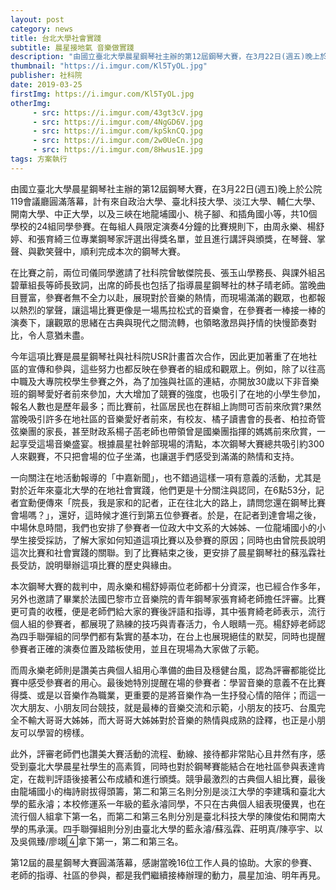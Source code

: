 ```yaml
---
layout: post
category: news
title: 台北大學社會實踐
subtitle: 晨星接地氣 音樂做實踐
description: "由國立臺北大學晨星鋼琴社主辦的第12屆鋼琴大賽，在3月22日(週五)晚上於公院119會議廳圓滿落幕，計有來自政治大學、臺北科技大學、淡江大學、輔仁大學、開南大學、中正大學，以及三峽在地龍埔國小、桃子腳、和插角國小等，共10個學校的24組同學參賽。在每組人員限定演奏4分鐘的比賽規則下，由周永樂、楊舒婷、和張育綺三位專業鋼琴家評選出得獎名單，並且進行講評與頒獎，在琴聲、掌聲、與歡笑聲中，順利完成本次的鋼琴大賽。..."
thumbnail: "https://i.imgur.com/Kl5TyOL.jpg"
publisher: 社科院
date: 2019-03-25
firstImg: https://i.imgur.com/Kl5TyOL.jpg
otherImg:
     - src: https://i.imgur.com/43gt3cV.jpg
     - src: https://i.imgur.com/4NgGD6V.jpg
     - src: https://i.imgur.com/kpSknCQ.jpg
     - src: https://i.imgur.com/2w0UeCn.jpg
     - src: https://i.imgur.com/8Hwus1E.jpg
tags: 方案執行
---
```


由國立臺北大學晨星鋼琴社主辦的第12屆鋼琴大賽，在3月22日(週五)晚上於公院119會議廳圓滿落幕，計有來自政治大學、臺北科技大學、淡江大學、輔仁大學、開南大學、中正大學，以及三峽在地龍埔國小、桃子腳、和插角國小等，共10個學校的24組同學參賽。在每組人員限定演奏4分鐘的比賽規則下，由周永樂、楊舒婷、和張育綺三位專業鋼琴家評選出得獎名單，並且進行講評與頒獎，在琴聲、掌聲、與歡笑聲中，順利完成本次的鋼琴大賽。

在比賽之前，兩位司儀同學邀請了社科院曾敏傑院長、張玉山學務長、與課外組呂碧華組長等師長致詞，出席的師長也包括了指導晨星鋼琴社的林子晴老師。當晚曲目豐富，參賽者無不全力以赴，展現對於音樂的熱情，而現場滿滿的觀眾，也都報以熱烈的掌聲，讓這場比賽更像是一場馬拉松式的音樂會，在參賽者一棒接一棒的演奏下，讓觀眾的思緒在古典與現代之間流轉，也領略激昂與抒情的快慢節奏對比，令人意猶未盡。

今年這項比賽是晨星鋼琴社與社科院USR計畫首次合作，因此更加著重了在地社區的宣傳和參與，這些努力也都反映在參賽者的組成和觀眾上。例如，除了以往高中職及大專院校學生參賽之外，為了加強與社區的連結，亦開放30歲以下非音樂班的鋼琴愛好者前來參加，大大增加了競賽的強度，也吸引了在地的小學生參加，報名人數也是歷年最多；而比賽前，社區居民也在群組上詢問可否前來欣賞?果然當晚吸引許多在地社區的音樂愛好者前來，有校友、橘子讀書會的長者、柏拉奇管弦樂團的家長，甚至財政系楊子菡老師也帶領曾是國樂團指揮的媽媽前來欣賞，一起享受這場音樂盛宴。根據晨星社幹部現場的清點，本次鋼琴大賽總共吸引約300人來觀賽，不只把會場的位子坐滿，也讓選手們感受到滿滿的熱情和支持。

一向關注在地活動報導的「中嘉新聞」，也不錯過這樣一項有意義的活動，尤其是對於近年來臺北大學的在地社會實踐，他們更是十分關注與認同，在6點53分，記者宜勳便傳來「院長，我是家和的記者，正在往北大的路上，請問您還在鋼琴比賽會場嗎？」，還好，這時候才進行到第五位參賽者。於是，在記者到達會場之後，中場休息時間，我們也安排了參賽者一位政大中文系的大姊姊、一位龍埔國小的小學生接受採訪，了解大家如何知道這項比賽以及參賽的原因；同時也由曾院長說明這次比賽和社會實踐的關聯。到了比賽結束之後，更安排了晨星鋼琴社的蘇泓霖社長受訪，說明舉辦這項比賽的歷史與緣由。

本次鋼琴大賽的裁判中，周永樂和楊舒婷兩位老師都十分資深，也已經合作多年，另外也邀請了畢業於法國巴黎市立音樂院的青年鋼琴家張育綺老師擔任評審。比賽更可貴的收穫，便是老師們給大家的賽後評語和指導，其中張育綺老師表示，流行個人組的參賽者，都展現了熟練的技巧與青春活力，令人眼睛一亮。楊舒婷老師認為四手聯彈組的同學們都有紮實的基本功，在台上也展現絕佳的默契，同時也提醒參賽者正確的演奏位置及踏板使用，並且在現場為大家做了示範。

而周永樂老師則是讚美古典個人組用心準備的曲目及穩健台風，認為評審都能從比賽中感受參賽者的用心。最後她特別提醒在場的參賽者：學習音樂的意義不在比賽得獎、或是以音樂作為職業，更重要的是將音樂作為一生抒發心情的陪伴；而這一次大朋友、小朋友同台競技，就是最棒的音樂交流和示範，小朋友的技巧、台風完全不輸大哥哥大姊姊，而大哥哥大姊姊對於音樂的熱情與成熟的詮釋，也正是小朋友可以學習的榜樣。

此外，評審老師們也讚美大賽活動的流程、動線、接待都非常貼心且井然有序，感受到臺北大學晨星社學生的高素質，同時也對於鋼琴賽能結合在地社區參與表達肯定，在裁判評語後接著公布成績和進行頒獎。競爭最激烈的古典個人組比賽，最後由龍埔國小的梅詩尉拔得頭籌，第二和第三名則分別是淡江大學的李建瑀和臺北大學的藍永濬；本校修運系一年級的藍永濬同學，不只在古典個人組表現優異，也在流行個人組拿下第一名，而第二和第三名則分別是臺北科技大學的陳俊佑和開南大學的馬承漢。四手聯彈組則分別由臺北大學的藍永濬/蘇泓霖、莊明真/陳亭宇、以及吳佩臻/廖翊拿下第一，第二和第三名。

第12屆的晨星鋼琴大賽圓滿落幕，感謝當晚16位工作人員的協助。大家的參賽、老師的指導、社區的參與，都是我們繼續接棒辦理的動力，晨星加油、明年再見。
